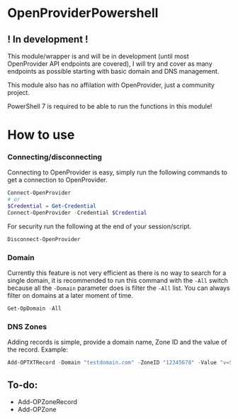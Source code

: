 # OpenProviderPowershell

## ! In development !
This module/wrapper is and will be in development (until most OpenProvider API endpoints are covered), I will try and cover as many endpoints as possible starting with basic domain and DNS management. 

This module also has no affilation with OpenProvider, just a community project.

PowerShell 7 is required to be able to run the functions in this module!

# How to use
### Connecting/disconnecting
Connecting to OpenProvider is easy, simply run the following commands to get a connection to OpenProvider.
```powershell
Connect-OpenProvider
# or
$Credential = Get-Credential
Connect-OpenProvider -Credential $Credential
```
For security run the following at the end of your session/script.
```powershell 
Disconnect-OpenProvider
```

### Domain
Currently this feature is not very efficient as there is no way to search for a single domain, it is recommended to run this command with the ```-All``` switch because all the ```-Domain``` parameter does is filter the ```-All``` list. You can always filter on domains at a later moment of time.
```powershell
Get-OpDomain -All
```

### DNS Zones
Adding records is simple, provide a domain name, Zone ID and the value of the record. Example:
```powershell 
Add-OPTXTRecord -Domain "testdomain.com" -ZoneID "12345678" -Value "v=SPF1 -all"
```

## To-do:
- Add-OPZoneRecord
- Add-OPZone